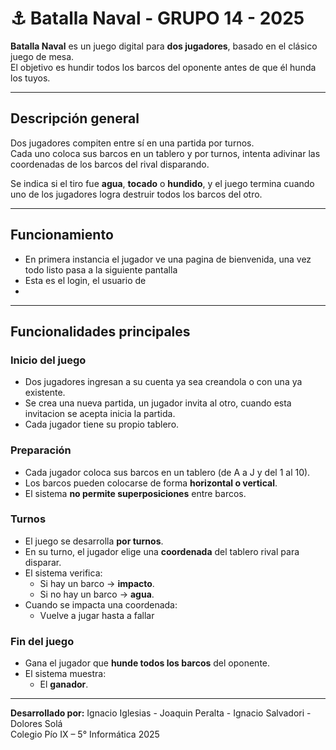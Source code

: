 # ⚓ Batalla Naval - GRUPO 14 - 2025

**Batalla Naval** es un juego digital para **dos jugadores**, basado en el clásico juego de mesa.  
El objetivo es hundir todos los barcos del oponente antes de que él hunda los tuyos.

---

## Descripción general

Dos jugadores compiten entre sí en una partida por turnos.  
Cada uno coloca sus barcos en un tablero y por turnos, intenta adivinar las coordenadas de los barcos del rival disparando.

Se indica si el tiro fue **agua**, **tocado** o **hundido**, y el juego termina cuando uno de los jugadores logra destruir todos los barcos del otro.

---

## Funcionamiento
- En primera instancia el jugador ve una pagina de bienvenida, una vez todo listo pasa a la siguiente pantalla
- Esta es el login, el usuario de
- 

---

## Funcionalidades principales

### Inicio del juego
- Dos jugadores ingresan a su cuenta ya sea creandola o con una ya existente.
- Se crea una nueva partida, un jugador invita al otro, cuando esta invitacion se acepta inicia la partida.
- Cada jugador tiene su propio tablero.

### Preparación
- Cada jugador coloca sus barcos en un tablero (de A a J y del 1 al 10).
- Los barcos pueden colocarse de forma **horizontal o vertical**.
- El sistema **no permite superposiciones** entre barcos.

### Turnos
- El juego se desarrolla **por turnos**.
- En su turno, el jugador elige una **coordenada** del tablero rival para disparar.
- El sistema verifica:
  - Si hay un barco → **impacto**.
  - Si no hay un barco → **agua**.
- Cuando se impacta una coordenada:
  - Vuelve a jugar hasta a fallar

### Fin del juego
- Gana el jugador que **hunde todos los barcos** del oponente.
- El sistema muestra:
  - El **ganador**.

---

**Desarrollado por:** Ignacio Iglesias - Joaquin Peralta - Ignacio Salvadori - Dolores Solá  
Colegio Pío IX – 5° Informática 2025
